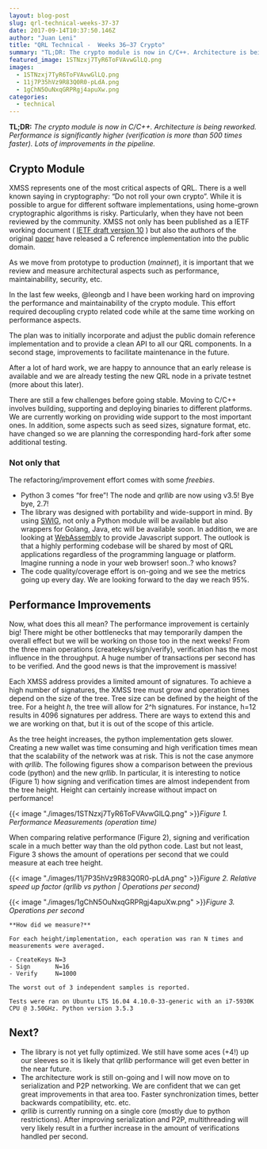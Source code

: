 ```yaml
---
layout: blog-post
slug: qrl-technical-weeks-37-37
date: 2017-09-14T10:37:50.146Z
author: "Juan Leni"
title: "QRL Technical -  Weeks 36–37 Crypto"
summary: "TL;DR: The crypto module is now in C/C++. Architecture is being reworked. Performance is significantly higher (verification is more than 500 times faster). Lots of improvements in the pipeline."
featured_image: 1STNzxj7TyR6ToFVAvwGlLQ.png
images:
  - 1STNzxj7TyR6ToFVAvwGlLQ.png
  - 11j7P35hVz9R83Q0R0-pLdA.png
  - 1gChN5OuNxqGRPRgj4apuXw.png
categories:
  - technical
---
```


**TL;DR:** *The crypto module is now in C/C++. Architecture is being reworked. Performance is significantly higher (verification is more than 500 times faster). Lots of improvements in the pipeline.*

## Crypto Module

XMSS represents one of the most critical aspects of QRL. There is a well known saying in cryptography: “Do not roll your own crypto”. While it is possible to argue for different software implementations, using home-grown cryptographic algorithms is risky. Particularly, when they have not been reviewed by the community. XMSS not only has been published as a IETF working document ( [IETF draft version 10](https://datatracker.ietf.org/doc/draft-irtf-cfrg-xmss-hash-based-signatures/) ) but also the authors of the original [paper](https://eprint.iacr.org/2011/484.pdf) have released a C reference implementation into the public domain.

As we move from prototype to production (*mainnet*), it is important that we review and measure architectural aspects such as performance, maintainability, security, etc.

In the last few weeks, @leongb and I have been working hard on improving the performance and maintainability of the crypto module. This effort required decoupling crypto related code while at the same time working on performance aspects.

The plan was to initially incorporate and adjust the public domain reference implementation and to provide a clean API to all our QRL components. In a second stage, improvements to facilitate maintenance in the future.

After a lot of hard work, we are happy to announce that an early release is available and we are already testing the new QRL node in a private testnet (more about this later).

There are still a few challenges before going stable. Moving to C/C++ involves building, supporting and deploying binaries to different platforms. We are currently working on providing wide support to the most important ones. In addition, some aspects such as seed sizes, signature format, etc. have changed so we are planning the corresponding hard-fork after some additional testing.

### Not only that

The refactoring/improvement effort comes with some *freebies*.

* Python 3 comes “for free”! The node and *qrllib* are now using v3.5! Bye bye, 2.7!
* The library was designed with portability and wide-support in mind. By using [SWIG](https://en.wikipedia.org/wiki/SWIG), not only a Python module will be available but also wrappers for Golang, Java, etc will be available soon. In addition, we are looking at [WebAssembly](https://en.wikipedia.org/wiki/WebAssembly) to provide Javascript support. The outlook is that a highly performing codebase will be shared by most of QRL applications regardless of the programming language or platform. Imagine running a node in your web browser! soon..? who knows?
* The code quality/coverage effort is on-going and we see the metrics going up every day. We are looking forward to the day we reach 95%.

## Performance Improvements

Now, what does this all mean? The performance improvement is certainly big! There might be other bottlenecks that may temporarily dampen the overall effect but we will be working on those too in the next weeks! From the three main operations (createkeys/sign/verify), verification has the most influence in the throughput. A huge number of transactions per second has to be verified. And the good news is that the improvement is massive!

Each XMSS address provides a limited amount of signatures. To achieve a high number of signatures, the XMSS tree must grow and operation times depend on the size of the tree. Tree size can be defined by the height of the tree. For a height *h*, the tree will allow for 2^h signatures. For instance, h=12 results in 4096 signatures per address. There are ways to extend this and we are working on that, but it is out of the scope of this article.

As the tree height increases, the python implementation gets slower. Creating a new wallet was time consuming and high verification times mean that the scalability of the network was at risk. This is not the case anymore with *qrllib*. The following figures show a comparison between the previous code (python) and the new *qrllib*. In particular, it is interesting to notice (Figure 1) how signing and verification times are almost independent from the tree height. Height can certainly increase without impact on performance!

{{< image "./images/1STNzxj7TyR6ToFVAvwGlLQ.png" >}}*Figure 1. Performance Measurements (operation time)*

When comparing relative performance (Figure 2), signing and verification scale in a much better way than the old python code. Last but not least, Figure 3 shows the amount of operations per second that we could measure at each tree height.

{{< image "./images/11j7P35hVz9R83Q0R0-pLdA.png" >}}*Figure 2. Relative speed up factor (*qrllib* vs python | Operations per second)*

{{< image "./images/1gChN5OuNxqGRPRgj4apuXw.png" >}}*Figure 3. Operations per second*

```
**How did we measure?**

For each height/implementation, each operation was ran N times and measurements were averaged.

- CreateKeys N=3
- Sign       N=16
- Verify     N=1000

The worst out of 3 independent samples is reported.

Tests were ran on Ubuntu LTS 16.04 4.10.0-33-generic with an i7-5930K CPU @ 3.50GHz. Python version 3.5.3
```


## Next?

* The library is not yet fully optimized. We still have some aces (+4!) up our sleeves so it is likely that *qrllib* performance will get even better in the near future.
* The architecture work is still on-going and I will now move on to serialization and P2P networking. We are confident that we can get great improvements in that area too. Faster synchronization times, better backwards compatibility, etc. etc.
* *qrllib* is currently running on a single core (mostly due to python restrictions). After improving serialization and P2P, multithreading will very likely result in a further increase in the amount of verifications handled per second.